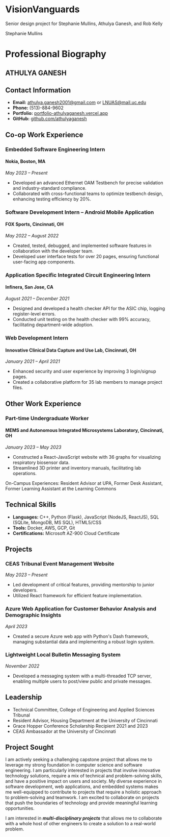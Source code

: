 # VisionVanguards
Senior design project for Stephanie Mullins, Athulya Ganesh, and Rob Kelly

Stephanie Mullins

# Professional Biography

## ATHULYA GANESH

## Contact Information

- **Email:** athulya.ganesh2001@gmail.com or LNUAS@mail.uc.edu
- **Phone:** (513)-884-9602
- **Portfolio:** [portfolio-athulyaganesh.vercel.app](https://portfolio-athulyaganesh.vercel.app)
- **GitHub:** [github.com/athulyaganesh](https://github.com/athulyaganesh)

## Co-op Work Experience

### Embedded Software Engineering Intern
#### Nokia, Boston, MA
*May 2023 – Present*

- Developed an advanced Ethernet OAM Testbench for precise validation and industry-standard compliance.
- Collaborated with cross-functional teams to optimize testbench design, enhancing testing efficiency by 20%.


### Software Development Intern – Android Mobile Application
#### FOX Sports, Cincinnati, OH
*May 2022 – August 2022*

- Created, tested, debugged, and implemented software features in collaboration with the developer team.
- Developed user interface tests for over 20 pages, ensuring functional user-facing app components.

### Application Specific Integrated Circuit Engineering Intern
#### Infinera, San Jose, CA
*August 2021 – December 2021*

- Designed and developed a health checker API for the ASIC chip, logging register-level errors.
- Conducted unit testing on the health checker with 99% accuracy, facilitating department-wide adoption.

### Web Development Intern
#### Innovative Clinical Data Capture and Use Lab, Cincinnati, OH
*January 2021 – April 2021*

- Enhanced security and user experience by improving 3 login/signup pages.
- Created a collaborative platform for 35 lab members to manage project files.

## Other Work Experience

### Part-time Undergraduate Worker
#### MEMS and Autonomous Integrated Microsystems Laboratory, Cincinnati, OH
*January 2023 – May 2023*

- Constructed a React-JavaScript website with 36 graphs for visualizing respiratory biosensor data.
- Streamlined 3D printer and inventory manuals, facilitating lab operations.

On-Campus Experiences: Resident Advisor at UPA, Former Desk Assistant, Former Learning Assistant at the Learning Commons

## Technical Skills

- **Languages:** C++, Python (Flask), JavaScript (NodeJS, ReactJS), SQL (SQLite, MongoDB, MS SQL), HTML5/CSS
- **Tools:** Docker, AWS, GCP, Git
- **Certifications:** Microsoft AZ-900 Cloud Certificate

## Projects

### CEAS Tribunal Event Management Website
*May 2023 – Present*

- Led development of critical features, providing mentorship to junior developers.
- Utilized React framework for efficient feature implementation.

### Azure Web Application for Customer Behavior Analysis and Demographic Insights
*April 2023*

- Created a secure Azure web app with Python's Dash framework, managing substantial data and implementing a robust login system.

### Lightweight Local Bulletin Messaging System
*November 2022*

- Developed a messaging system with a multi-threaded TCP server, enabling multiple users to post/view public and private messages.

## Leadership

- Technical Committee, College of Engineering and Applied Sciences Tribunal
- Resident Advisor, Housing Department at the University of Cincinnati
- Grace Hopper Conference Scholarship Recipient 2021 and 2023
- CEAS Ambassador at the University of Cincinnati

## Project Sought

I am actively seeking a challenging capstone project that allows me to leverage my strong foundation in computer science and software engineering. I am particularly interested in projects that involve innovative technology solutions, require a mix of technical and problem-solving skills, and have a positive impact on users and society. My diverse experience in software development, web applications, and embedded systems makes me well-equipped to contribute to projects that require a holistic approach to problem-solving and teamwork. I am excited to collaborate on projects that push the boundaries of technology and provide meaningful learning opportunities.

I am interested in _**multi-disciplinary projects**_ that allows me to collaborate with a whole host of other engineers to create a solution to a real-world problem. 

